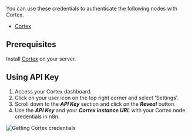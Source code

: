 
You can use these credentials to authenticate the following nodes with Cortex.

- [Cortex](/integrations/nodes/n8n-nodes-base.cortex/)

## Prerequisites

Install [Cortex](https://github.com/TheHive-Project/CortexDocs/blob/master/installation/install-guide.md) on your server.

## Using API Key

1. Access your Cortex dashboard.
2. Click on your user icon on the top right corner and select 'Settings'.
3. Scroll down to the ***API Key*** section and click on the ***Reveal*** button.
4. Use the ***API Key*** and your ***Cortex instance URL*** with your Cortex node credentials in n8n.

![Getting Cortex credentials](/_images/integrations/credentials/cortex/using-api.gif)
